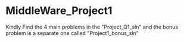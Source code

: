 # MiddleWare_Project1

Kindly Find the 4 main problems in the "Project_Q1_sln" and the bonus problem is a separate one called "Project1_bonus_sln"
